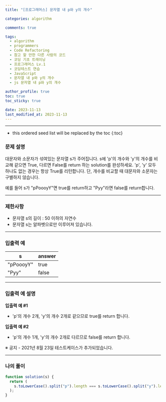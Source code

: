 ```yaml
---
title: "[프로그래머스] 문자열 내 p와 y의 개수"

categories: algorithm

comments: true

tags:
  - algorithm
  - programmers
  - Code Refactoring
  - 참고 할 만한 다른 사람의 코드
  - 코딩 기초 트레이닝
  - 프로그래머스 Lv.1
  - 코딩테스트 연습
  - JavaScript
  - 문자열 내 p와 y의 개수
  - js 문자열 내 p와 y의 개수

author_profile: true
toc: true
toc_sticky: true

date: 2023-11-13
last_modified_at: 2023-11-13
---
```


---

<!-- prettier-ignore -->
* this ordered seed list will be replaced by the toc 
{:toc}

### 문제 설명

대문자와 소문자가 섞여있는 문자열 s가 주어집니다. s에 'p'의 개수와 'y'의 개수를 비교해 같으면 True, 다르면 False를 return 하는 solution를 완성하세요. 'p', 'y' 모두 하나도 없는 경우는 항상 True를 리턴합니다. 단, 개수를 비교할 때 대문자와 소문자는 구별하지 않습니다.

예를 들어 s가 "pPoooyY"면 true를 return하고 "Pyy"라면 false를 return합니다.

---

### 제한사항

- 문자열 s의 길이 : 50 이하의 자연수
- 문자열 s는 알파벳으로만 이루어져 있습니다.

---

### 입출력 예

| s         | answer |
| --------- | ------ |
| "pPoooyY" | true   |
| "Pyy"     | false  |

---

### 입출력 예 설명

**입출력 예 #1**

- 'p'의 개수 2개, 'y'의 개수 2개로 같으므로 true를 return 합니다.

**입출력 예 #2**

- 'p'의 개수 1개, 'y'의 개수 2개로 다르므로 false를 return 합니다.

※ 공지 - 2021년 8월 23일 테스트케이스가 추가되었습니다.

---

### 나의 풀이

```jsx
function solution(s) {
  return (
    s.toLowerCase().split("p").length === s.toLowerCase().split("y").length
  );
}
```

